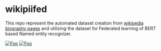 # wikipiifed


This repo represent the automated dataset creation from [wikipedia biography pages](https://en.wikipedia.org/wiki/Category:Living_people) and utilizing the dataset for Federated learning of BERT based Named entity recognizer.

[![Foo](https://avatars1.githubusercontent.com/u/6571379?s=200&v=4 )](http://imrsv.ai/)
[![Foo](https://d9hhrg4mnvzow.cloudfront.net/discover.mitacs.ca/innovationroi/1qoj9ta-mitacs-transparent_07w02d000000000000001.png)](https://www.mitacs.ca/en)
